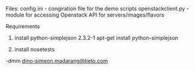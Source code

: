 
Files:
config.ini - congiration file for the demo scripts
openstackclient.py - module for accessing Openstack API for servers/images/flavors

Requirements

1. install python-simplejson 2.3.2-1 
   apt-get install python-simplejson

2. install nosetests




-dmm <dino-simeon.madarang@tieto.com>
